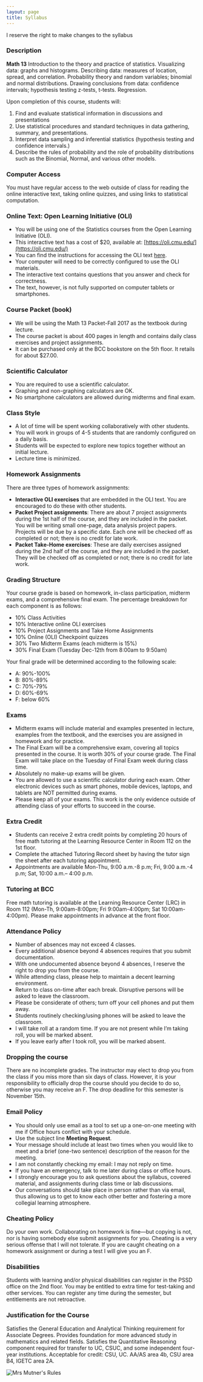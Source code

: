 ```yaml
---
layout: page
title: Syllabus
---
```


<p class="message">
  I reserve the right to make changes to the syllabus
</p>


### Description

__Math 13__ Introduction to the theory and practice of statistics. Visualizing data: graphs and histograms. Describing data: measures of location, spread, and correlation. Probability theory and random variables; binomial and normal distributions. Drawing conclusions from data: confidence intervals; hypothesis testing z-tests, t-tests. Regression.

Upon completion of this course, students will:

1. Find and evaluate statistical information in discussions and presentations
2. Use statistical procedures and standard techniques in data gathering, summary, and presentations.
3. Interpret data sampling and inferential statistics (hypothesis testing and confidence intervals.)
4. Describe the rules of probability and the role of probability distributions such as the Binomial, Normal, and various other models.


### Computer Access

You must have regular access to the web outside of class for reading the online interactive text, taking online quizzes, and using links to statistical computation.



### Online Text: Open Learning Initiative (OLI)

- You will be using one of the Statistics courses from the Open Learning Initiative (OLI).
- This interactive text has a cost of $20, available at: [https://oli.cmu.edu/](https://oli.cmu.edu/)
- You can find the instructions for accessing the OLI text [here](oli.md).
- Your computer will need to be correctly configured to use the OLI materials.
- The interactive text contains questions that you answer and check for correctness.
- The text, however, is not fully supported on computer tablets or smartphones.



### Course Packet (book)

- We will be using the Math 13 Packet-Fall 2017 as the textbook during lecture.
- The course packet is about 400 pages in length and contains daily class exercises and project assignments.
- It can be purchased only at the BCC bookstore on the 5th floor. It retails for about $27.00.



### Scientific Calculator

- You are required to use a scientific calculator.
- Graphing and non-graphing calculators are OK.
- No smartphone calculators are allowed during midterms and final exam.



### Class Style

- A lot of time will be spent working collaboratively with other students.
- You will work in groups of 4-5 students that are randomly configured on a daily basis.
- Students will be expected to explore new topics together without an initial lecture.
- Lecture time is minimized.



### <a name="hw-policy"></a>Homework Assignments

There are three types of homework assignments:

- __Interactive OLI exercises__ that are embedded in the OLI text. You are encouraged to do these with other students.
- __Packet Project assignments__: There are about 7 project assignments during the 1st half of the course, and they are included in the packet. You will be writing small one-page, data analysis project papers. Projects will be due by a specific date. Each one will be checked off as completed or not; there is no credit for late work.
- __Packet Take-Home exercises__: These are daily exercises assigned during the 2nd half of the course, and they are included in the packet. They will be checked off as completed or not; there is no credit for late work.



### Grading Structure

Your course grade is based on homework, in-class participation, midterm exams, and a comprehensive final exam. The percentage breakdown for each component is as follows:

- 10% Class Activities
- 10% Interactive online OLI exercises
- 10% Project Assignments and Take Home Assignments
- 10% Online (OLI) Checkpoint quizzes
- 30% Two Midterm Exams	 (each midterm is 15%)
- 30% Final Exam (Tuesday Dec-12th from 8:00am to 9:50am)


Your final grade will be determined according to the following scale:

- A: 90%-100%
- B: 80%-89%
- C: 70%-79%
- D: 60%-69%
- F: below 60%



### Exams

- Midterm exams will include material and examples presented in lecture, examples from the textbook, and the exercises you are assigned in homework and for practice. 
- The Final Exam will be a comprehensive exam, covering all topics presented in the course. It is worth 30% of your course grade. The Final Exam will take place on the Tuesday of Final Exam week during class time.
- Absolutely no make-up exams will be given.
- You are allowed to use a scientific calculator during each exam. Other electronic devices such as smart phones, mobile devices, laptops, and tablets are NOT permitted during exams.
- Please keep all of your exams. This work is the only evidence outside of attending class of your efforts to succeed in the course.


### Extra Credit

- Students can receive 2 extra credit points by completing 20 hours of free math tutoring at the Learning Resource Center in Room 112 on the 1st floor.
- Complete the attached Tutoring Record sheet by having the tutor sign the sheet after each tutoring appointment.
- Appointments are available Mon-Thu, 9:00 a.m.-8 p.m; Fri, 9:00 a.m.-4 p.m; Sat, 10:00 a.m.– 4:00 p.m.


### Tutoring at BCC

Free math tutoring is available at the Learning Resource Center (LRC) in Room 112 (Mon-Th, 9:00am-8:00pm; Fri 9:00am-4:00pm; Sat 10:00am-4:00pm). Please make appointments in advance at the front floor.



### <a name="attendance-policy"></a> Attendance Policy

- Number of absences may not exceed 4 classes.
- Every additional absence beyond 4 absences requires that you submit documentation. 
- With one undocumented absence beyond 4 absences, I reserve the right to drop you from the course.
- While attending class, please help to maintain a decent learning environment.
- Return to class on-time after each break. Disruptive persons will be asked to leave the classroom. 
- Please be considerate of others; turn off your cell phones and put them away. 
- Students routinely checking/using phones will be asked to leave the classroom.
- I will take roll at a random time. If you are not present while I’m taking roll, you will be marked absent.
- If you leave early after I took roll, you will be marked absent.


### Dropping the course

There are no incomplete grades. The instructor may elect to drop you from the class if you miss more than six days of class. However, it is your responsibility to officially drop the course should you decide to do so, otherwise you may receive an F. The drop deadline for this semester is November 15th.


### <a name="email-policy"></a>Email Policy

- You should only use email as a tool to set up a one-on-one meeting with me if Office hours conflict with your schedule.
- Use the subject line __Meeting Request__.
- Your message should include at least two times when you would like to meet and a brief (one-two sentence) description of the reason for the meeting.
- I am not constantly checking my email: I may not reply on time.
- If you have an emergency, talk to me later during class or office hours.
- I strongly encourage you to ask questions about the syllabus, covered material, and assignments during class time or lab discussions. 
- Our conversations should take place in person rather than via email, thus allowing us to get to know each other better and fostering a more collegial learning atmosphere.


### Cheating Policy

Do your own work. Collaborating on homework is fine—but copying is not, nor is having somebody else submit assignments for you. Cheating is a very serious offense that I will not tolerate. If you are caught cheating on a homework assignment or during a test I will give you an F.


### Disabilities

Students with learning and/or physical disabilities can register in the PSSD office on the 2nd floor.  You may be entitled to extra time for test-taking and other services.  You can register any time during the semester, but entitlements are not retroactive.



### Justification for the Course

Satisfies the General Education and Analytical Thinking requirement for Associate Degrees. Provides foundation for more advanced study in mathematics and related fields. Satisfies the Quantitative Reasoning component required for transfer to UC, CSUC, and some independent four-year institutions. Acceptable for credit: CSU, UC. AA/AS area 4b, CSU area B4, IGETC area 2A.

![Mrs Mutner's Rules](../public/mrs-mutner-rules.jpg)
